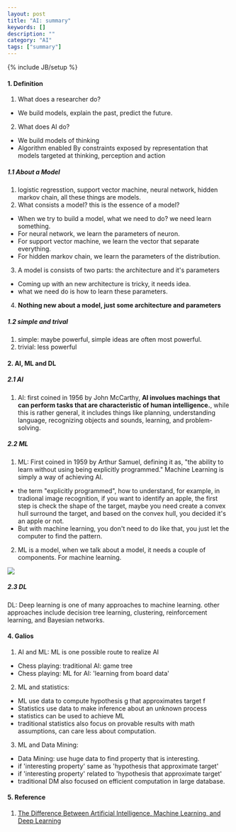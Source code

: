 ```yaml
---
layout: post
title: "AI: summary"
keywords: []
description: ""
category: "AI"
tags: ["summary"]
---
```

{% include JB/setup %}


####  1. Definition
1. What does a researcher do?
- We build models, explain the past, predict the future.
2. What does AI do?
- We build models of thinking
- Algorithm enabled By constraints exposed by representation that models
  targeted at thinking, perception and action


##### 1.1 About a Model
1. logistic regresstion, support vector machine, neural network, hidden markov
   chain, all these things are models. 
2. What consists a model? this is the essence of a model?
- When we try to build a model, what we need to do? we need learn something.
- For neural network, we learn the parameters of neuron.
- For support vector machine, we learn the vector that separate everything.
- For hidden markov chain, we learn the parameters of the distribution.

3. A model is consists of two parts: the architecture and it's parameters
- Coming up with an new architecture is tricky, it needs idea.
- what we need do is how to learn these parameters.

4. **Nothing new about a model, just some architecture and parameters**



##### 1.2 simple and trival
1. simple: maybe powerful, simple ideas are often most powerful.
2. trivial: less powerful

#### 2. AI, ML and DL

##### 2.1 AI
1. AI: first coined in 1956 by John McCarthy, **AI involues machings that can
perform tasks that are characteristic of human intelligence.**, while this is
rather general, it includes things like planning, understanding language,
recognizing objects and sounds, learning, and problem-solving.

##### 2.2 ML
1. ML: First coined in 1959 by Arthur Samuel, defining it as, "the ability to learn
without using being explicitly programmed." 
Machine Learning is simply a way of achieving AI.
- the term "explicitly programmed", how to understand, for example, in tradional
  image recognition, if you want to identify an apple, the first step is check
  the shape of the target, maybe you need create a convex hull surround the
  target, and based on the convex hull, you decided it's an apple or not.
- But with machine learning, you don't need to do like that, you just let the
  computer to find the pattern.


2. ML is a model, when we talk about a model, it needs a couple of components.
   For machine learning.

<img src="{{IMAGE_PATH}}/AI-summary-model.png" height="" width="" />



##### 2.3 DL
DL: Deep learning is one of many approaches to machine learning. other
approaches include decision tree learning, clustering, reinforcement learning,
and Bayesian networks.

#### 4. Galios
1. AI and ML: ML is one possible route to realize AI 
- Chess playing: traditional AI: game tree
- Chess playing: ML for AI: 'learning from board data'
2. ML and statistics: 
- ML use data to compute hypothesis g that approximates target f
- Statistics use data to make inference about an unknown process
- statistics can be used to achieve ML
- traditional statistics also focus on provable results with math assumptions,
  can care less about computation.

3. ML and Data Mining:
- Data Mining: use huge data to find property that is interesting.
- if 'interesting property' same as 'hypothesis that approximate target' 
- if 'interesting property' related to  'hypothesis that approximate target' 
- traditional DM also focused on efficient computation in large database.


#### 5. Reference
1. [The Difference Between Artificial Intelligence, Machine Learning, and Deep Learning](https://medium.com/iotforall/the-difference-between-artificial-intelligence-machine-learning-and-deep-learning-3aa67bff5991)


